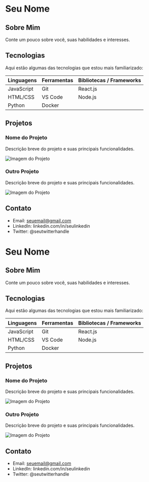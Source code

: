 # Seu Nome

## Sobre Mim

Conte um pouco sobre você, suas habilidades e interesses.

## Tecnologias

Aqui estão algumas das tecnologias que estou mais familiarizado:

| Linguagens   | Ferramentas | Bibliotecas / Frameworks |
| ------------|------------|--------------------------|
| JavaScript  | Git        | React.js                 |
| HTML/CSS    | VS Code    | Node.js                  |
| Python      | Docker     |                          |

## Projetos

### Nome do Projeto

Descrição breve do projeto e suas principais funcionalidades.

![Imagem do Projeto](./imagens/imagem_projeto.png)

### Outro Projeto

Descrição breve do projeto e suas principais funcionalidades.

![Imagem do Projeto](./imagens/imagem_projeto.png)

## Contato

- Email: seuemail@gmail.com
- LinkedIn: linkedin.com/in/seulinkedin
- Twitter: @seutwitterhandle
# Seu Nome

## Sobre Mim

Conte um pouco sobre você, suas habilidades e interesses.

## Tecnologias

Aqui estão algumas das tecnologias que estou mais familiarizado:

| Linguagens   | Ferramentas | Bibliotecas / Frameworks |
| ------------|------------|--------------------------|
| JavaScript  | Git        | React.js                 |
| HTML/CSS    | VS Code    | Node.js                  |
| Python      | Docker     |                          |

## Projetos

### Nome do Projeto

Descrição breve do projeto e suas principais funcionalidades.

![Imagem do Projeto](./imagens/imagem_projeto.png)

### Outro Projeto

Descrição breve do projeto e suas principais funcionalidades.

![Imagem do Projeto](./imagens/imagem_projeto.png)

## Contato

- Email: seuemail@gmail.com
- LinkedIn: linkedin.com/in/seulinkedin
- Twitter: @seutwitterhandle
